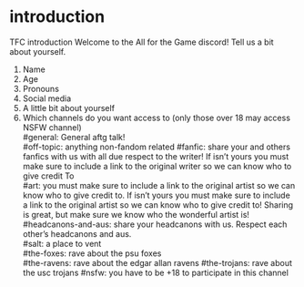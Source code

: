 # introduction
TFC introduction
Welcome to the All for the Game discord! Tell us a bit about yourself.   
1. Name  
2. Age  
3. Pronouns  
4. Social media  
5. A little bit about yourself  
6. Which channels do you want access to (only those over 18 may access NSFW channel)  
#general: General aftg talk!   
#off-topic: anything non-fandom related
#fanfic: share your and others fanfics with us with all due respect to the writer! If isn’t yours you must make sure to include a link to the original writer so we can know who to give credit To   
#art: you must make sure to include a link to the original artist so we can know who to give credit to. If isn’t yours you must make sure to include a link to the original artist so we can know who to give credit to! Sharing is great, but make sure we know who the wonderful artist is!   
#headcanons-and-aus: share your headcanons with us. Respect each other’s headcanons and aus.   
#salt: a place to vent  
#the-foxes: rave about the psu foxes  
#the-ravens: rave about the edgar allan ravens
#the-trojans: rave about the usc trojans
#nsfw: you have to be +18 to participate in this channel
